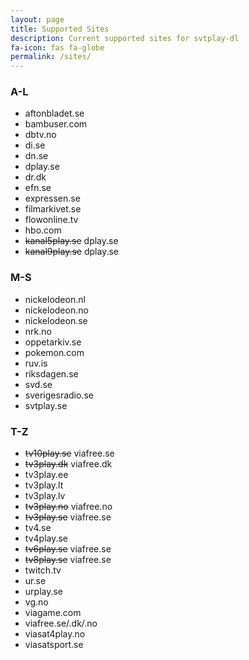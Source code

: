 ```yaml
---
layout: page
title: Supported Sites
description: Current supported sites for svtplay-dl
fa-icon: fas fa-globe
permalink: /sites/
---
```

<div class="row">
<div class="col-md-4">
<h3>A-L</h3>
<ul>
<li>aftonbladet.se</li>
<li>bambuser.com</li>
<li>dbtv.no</li>
<li>di.se</li>
<li>dn.se</li>
<li>dplay.se</li>
<li>dr.dk</li>
<li>efn.se</li>
<li>expressen.se</li>
<li>filmarkivet.se</li>
<li>flowonline.tv</li>
<li>hbo.com</li>
<li><del>kanal5play.se</del> dplay.se</li>
<li><del>kanal9play.se</del> dplay.se</li>
</ul>
</div>
<div class="col-md-4">
<h3>M-S</h3>
<ul>
<li>nickelodeon.nl</li>
<li>nickelodeon.no</li>
<li>nickelodeon.se</li>
<li>nrk.no</li>
<li>oppetarkiv.se</li>
<li>pokemon.com</li>
<li>ruv.is</li>
<li>riksdagen.se</li>
<li>svd.se</li>
<li>sverigesradio.se</li>
<li>svtplay.se</li>
</ul>
</div>
<div class="col-md-4">
<h3>T-Z</h3>
<ul>
<li><del>tv10play.se</del> viafree.se</li>
<li><del>tv3play.dk</del> viafree.dk</li>
<li>tv3play.ee</li>
<li>tv3play.lt</li>
<li>tv3play.lv</li>
<li><del>tv3play.no</del> viafree.no</li>
<li><del>tv3play.se</del> viafree.se</li>
<li>tv4.se</li>
<li>tv4play.se</li>
<li><del>tv6play.se</del> viafree.se</li>
<li><del>tv8play.se</del> viafree.se</li>
<li>twitch.tv</li>
<li>ur.se</li>
<li>urplay.se</li>
<li>vg.no</li>
<li>viagame.com</li>
<li>viafree.se/.dk/.no</li>
<li>viasat4play.no</li>
<li>viasatsport.se</li>
</ul>
</div>
</div>
